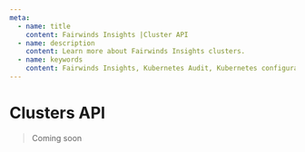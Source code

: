 ```yaml
---
meta:
  - name: title
    content: Fairwinds Insights |Cluster API
  - name: description
    content: Learn more about Fairwinds Insights clusters.
  - name: keywords
    content: Fairwinds Insights, Kubernetes Audit, Kubernetes configuration validation
---
```

# Clusters API
> Coming soon
